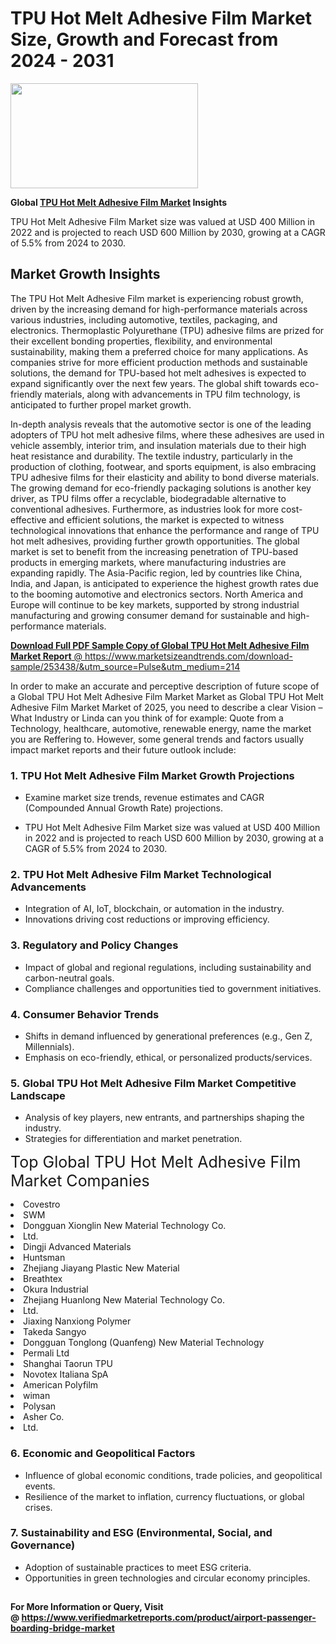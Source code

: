 <H1>TPU Hot Melt Adhesive Film Market Size, Growth and Forecast from 2024 - 2031</H1><img class="aligncenter size-medium wp-image-584254" src="https://thirdeyenews.in/wp-content/uploads/2024/09/Global-Market-Research-300x168.jpeg" alt="" width="300" height="168" /><p><strong>Global&nbsp;<a href="https://www.marketsizeandtrends.com/download-sample/253438/&amp;utm_source=Pulse&amp;utm_medium=214">TPU Hot Melt Adhesive Film Market</a> Insights</strong></p><p>TPU Hot Melt Adhesive Film Market size was valued at USD 400 Million in 2022 and is projected to reach USD 600 Million by 2030, growing at a CAGR of 5.5% from 2024 to 2030.</p><p><h2>Market Growth Insights</h2> <p>The TPU Hot Melt Adhesive Film market is experiencing robust growth, driven by the increasing demand for high-performance materials across various industries, including automotive, textiles, packaging, and electronics. Thermoplastic Polyurethane (TPU) adhesive films are prized for their excellent bonding properties, flexibility, and environmental sustainability, making them a preferred choice for many applications. As companies strive for more efficient production methods and sustainable solutions, the demand for TPU-based hot melt adhesives is expected to expand significantly over the next few years. The global shift towards eco-friendly materials, along with advancements in TPU film technology, is anticipated to further propel market growth.</p> <p><a href="#"></a></p> <p>In-depth analysis reveals that the automotive sector is one of the leading adopters of TPU hot melt adhesive films, where these adhesives are used in vehicle assembly, interior trim, and insulation materials due to their high heat resistance and durability. The textile industry, particularly in the production of clothing, footwear, and sports equipment, is also embracing TPU adhesive films for their elasticity and ability to bond diverse materials. The growing demand for eco-friendly packaging solutions is another key driver, as TPU films offer a recyclable, biodegradable alternative to conventional adhesives. Furthermore, as industries look for more cost-effective and efficient solutions, the market is expected to witness technological innovations that enhance the performance and range of TPU hot melt adhesives, providing further growth opportunities. The global market is set to benefit from the increasing penetration of TPU-based products in emerging markets, where manufacturing industries are expanding rapidly. The Asia-Pacific region, led by countries like China, India, and Japan, is anticipated to experience the highest growth rates due to the booming automotive and electronics sectors. North America and Europe will continue to be key markets, supported by strong industrial manufacturing and growing consumer demand for sustainable and high-performance materials.</p> <p><a href="#"></p><p><span class=""><strong>Download Full PDF Sample Copy of Global TPU Hot Melt Adhesive Film Market Report</strong> @ <a href="https://www.marketsizeandtrends.com/download-sample/253438/&amp;utm_source=Pulse&amp;utm_medium=214" target="_blank">https://www.marketsizeandtrends.com/download-sample/253438/&amp;utm_source=Pulse&amp;utm_medium=214</a></span></p><p>In order to make an accurate and perceptive description of future scope of a Global&nbsp;TPU Hot Melt Adhesive Film Market Market as Global&nbsp;TPU Hot Melt Adhesive Film Market Market of 2025, you need to describe a clear Vision &ndash; What Industry or Linda can you think of for example: Quote from a Technology, healthcare, automotive, renewable energy, name the market you are Reffering to. However, some general trends and factors usually impact market reports and their future outlook include:</p><h3>1.&nbsp;<strong>TPU Hot Melt Adhesive Film Market Growth Projections</strong></h3><ul><li>Examine market size trends, revenue estimates and CAGR (Compounded Annual Growth Rate) projections.</li><li><p>TPU Hot Melt Adhesive Film Market size was valued at USD 400 Million in 2022 and is projected to reach USD 600 Million by 2030, growing at a CAGR of 5.5% from 2024 to 2030.</p></li></ul><h3>2.&nbsp;<strong>TPU Hot Melt Adhesive Film Market Technological Advancements</strong></h3><ul><li>Integration of AI, IoT, blockchain, or automation in the industry.</li><li>Innovations driving cost reductions or improving efficiency.</li></ul><h3>3.&nbsp;<strong>Regulatory and Policy Changes</strong></h3><ul><li>Impact of global and regional regulations, including sustainability and carbon-neutral goals.</li><li>Compliance challenges and opportunities tied to government initiatives.</li></ul><h3>4.&nbsp;<strong>Consumer Behavior Trends</strong></h3><ul><li>Shifts in demand influenced by generational preferences (e.g., Gen Z, Millennials).</li><li>Emphasis on eco-friendly, ethical, or personalized products/services.</li></ul><h3>5.&nbsp;<strong>Global TPU Hot Melt Adhesive Film Market Competitive Landscape</strong></h3><ul><li>Analysis of key players, new entrants, and partnerships shaping the industry.</li><li>Strategies for differentiation and market penetration.</li></ul><p data-pm-slice="1 1 []"><span style="color: inherit; font-family: inherit; font-size: 25px;">Top Global TPU Hot Melt Adhesive Film Market Companies</span></p><div class="" data-test-id=""><p><li>Covestro</li><li> SWM</li><li> Dongguan Xionglin New Material Technology Co.</li><li> Ltd.</li><li> Dingji Advanced Materials</li><li> Huntsman</li><li> Zhejiang Jiayang Plastic New Material</li><li> Breathtex</li><li> Okura Industrial</li><li> Zhejiang Huanlong New Material Technology Co.</li><li> Ltd.</li><li> Jiaxing Nanxiong Polymer</li><li> Takeda Sangyo</li><li> Dongguan Tonglong (Quanfeng) New Material Technology</li><li> Permali Ltd</li><li> Shanghai Taorun TPU</li><li> Novotex Italiana SpA</li><li> American Polyfilm</li><li> wiman</li><li> Polysan</li><li> Asher Co.</li><li> Ltd.</li></p></div><h3>6.&nbsp;<strong>Economic and Geopolitical Factors</strong></h3><ul><li>Influence of global economic conditions, trade policies, and geopolitical events.</li><li>Resilience of the market to inflation, currency fluctuations, or global crises.</li></ul><h3>7.&nbsp;<strong>Sustainability and ESG (Environmental, Social, and Governance)</strong></h3><ul><li>Adoption of sustainable practices to meet ESG criteria.</li><li>Opportunities in green technologies and circular economy principles.</li></ul><h2><strong style="font-size: 14px;">For More Information or Query, Visit @&nbsp;</strong><a style="background-color: #ffffff; font-size: 14px;" href="https://www.marketsizeandtrends.com/report/tpu-hot-melt-adhesive-film-market/" target="_blank">https://www.verifiedmarketreports.com/product/airport-passenger-boarding-bridge-market</a></h2>
